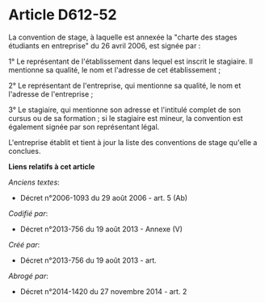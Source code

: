 # Article D612-52

La convention de stage, à laquelle est annexée la "charte des stages étudiants en entreprise" du 26 avril 2006, est signée
par :

1° Le représentant de l'établissement dans lequel est inscrit le stagiaire. Il mentionne sa qualité, le nom et l'adresse de
cet établissement ;

2° Le représentant de l'entreprise, qui mentionne sa qualité, le nom et l'adresse de l'entreprise ;

3° Le stagiaire, qui mentionne son adresse et l'intitulé complet de son cursus ou de sa formation ; si le stagiaire est
mineur, la convention est également signée par son représentant légal.

L'entreprise établit et tient à jour la liste des conventions de stage qu'elle a conclues.

**Liens relatifs à cet article**

_Anciens textes_:

  - Décret n°2006-1093 du 29 août 2006 - art. 5 (Ab)

_Codifié par_:

  - Décret n°2013-756 du 19 août 2013 -  Annexe (V)

_Créé par_:

  - Décret n°2013-756 du 19 août 2013 - art.

_Abrogé par_:

  - Décret n°2014-1420 du 27 novembre 2014 - art. 2
